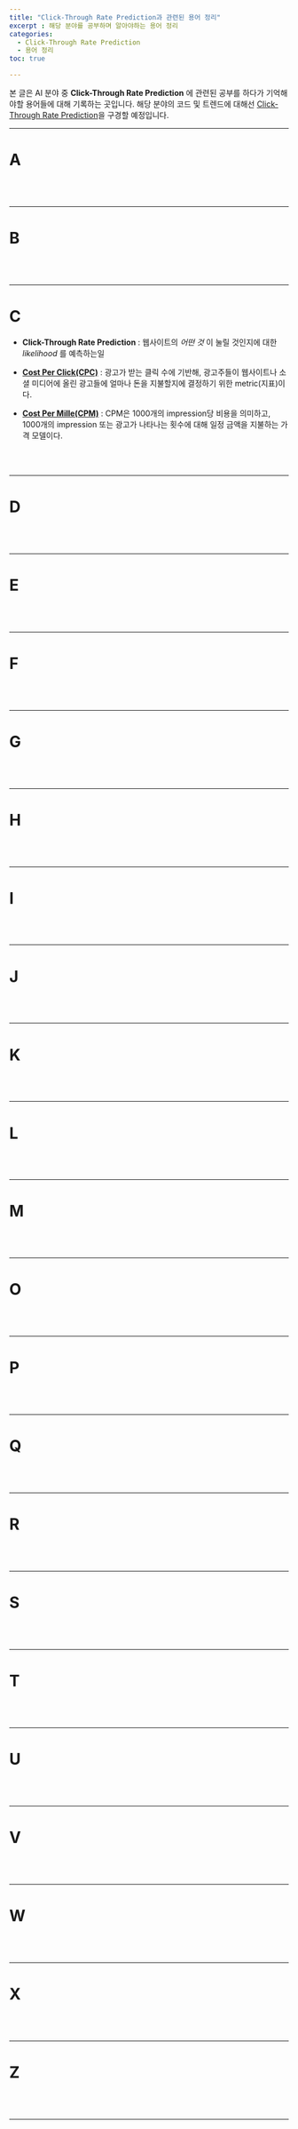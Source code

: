 ```yaml
---
title: "Click-Through Rate Prediction과 관련된 용어 정리"
excerpt : 해당 분야를 공부하며 알아야하는 용어 정리
categories:
  - Click-Through Rate Prediction
  - 용어 정리
toc: true

---
```


본 글은 AI 분야 중 **Click-Through Rate Prediction** 에 관련된 공부를 하다가 기억해야할 용어들에 대해 기록하는 곳입니다. 
해당 분야의 코드 및 트렌드에 대해선 [Click-Through Rate Prediction](https://paperswithcode.com/task/click-through-rate-prediction#task-home)을 구경할 예정입니다.

---

# A


<br/><br/>

---

# B


<br/><br/>

---

# C

* **Click-Through Rate Prediction** : 웹사이트의 *어떤 것* 이 눌릴 것인지에 대한 *likelihood* 를 예측하는일 

* **[Cost Per Click(CPC)](https://advertising.amazon.com/library/guides/cost-per-click#:~:text=CPC%20(Cost%20per%20Click)%20explained,a%20brand's%20paid%20advertising%20campaigns)** : 광고가 받는 클릭 수에 기반해, 광고주들이 웹사이트나 소셜 미디어에 올린 광고들에 얼마나 돈을 지불할지에 결정하기 위한 metric(지표)이다.

* **[Cost Per Mille(CPM)](https://advertising.amazon.com/library/guides/cost-per-mille?ref_=a20m_us_lbr_gd_cpc_gd_cpm)** : CPM은 1000개의 impression당 비용을 의미하고, 1000개의 impression 또는 광고가 나타나는 횟수에 대해 일정 금액을 지불하는 가격 모델이다.

<br/><br/>

---

# D


<br/><br/>

---

# E

<br/><br/>

---

# F

<br/><br/>

---

# G

<br/><br/>

---

# H

<br/><br/>

---

# I

<br/><br/>

---

# J

<br/><br/>

---

# K

<br/><br/>

---

# L

<br/><br/>

---

# M

<br/><br/>

---

# O

<br/><br/>

---

# P

<br/><br/>

---

# Q

<br/><br/>

---

# R

<br/><br/>

---

# S

<br/><br/>

---

# T

<br/><br/>

---

# U

<br/><br/>

---

# V

<br/><br/>

---

# W

<br/><br/>

---

# X

<br/><br/>

---

# Z

<br/><br/>

---


